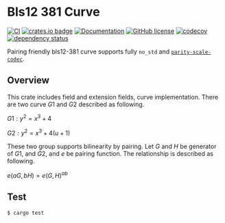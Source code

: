 # Bls12 381 Curve
[![CI](https://github.com/KogarashiNetwork/bls12_381/actions/workflows/ci.yml/badge.svg)](https://github.com/KogarashiNetwork/bls12_381/actions/workflows/ci.yml) [![crates.io badge](https://img.shields.io/crates/v/bls-12-381.svg)](https://crates.io/crates/bls-12-381) [![Documentation](https://docs.rs/bls-12-381/badge.svg)](https://docs.rs/bls-12-381)  [![GitHub license](https://img.shields.io/badge/license-GPL3%2FApache2-blue)](#LICENSE) [![codecov](https://codecov.io/gh/KogarashiNetwork/bls12_381/branch/master/graph/badge.svg?token=W83P6U2QKE)](https://codecov.io/gh/KogarashiNetwork/bls12_381) [![dependency status](https://deps.rs/crate/zero-bls12-381/latest/status.svg)](https://deps.rs/crate/zero-bls12-381/latest)

Pairing friendly bls12-381 curve supports fully `no_std` and [`parity-scale-codec`](https://github.com/paritytech/parity-scale-codec).

## Overview
This crate includes field and extension fields, curve implementation. There are two curve $G1$ and $G2$ described as following.

$G1: y^2 = x^3 + 4$

$G2: y^2 = x^3 + 4(u + 1)$

These two group supports bilinearity by pairing. Let $G$ and $H$ be generator of $G1$, and $G2$, and $e$ be pairing function. The relationship is described as following.

$e(aG, bH) = e(G, H)^{ab}$

## Test

```shell
$ cargo test
```
